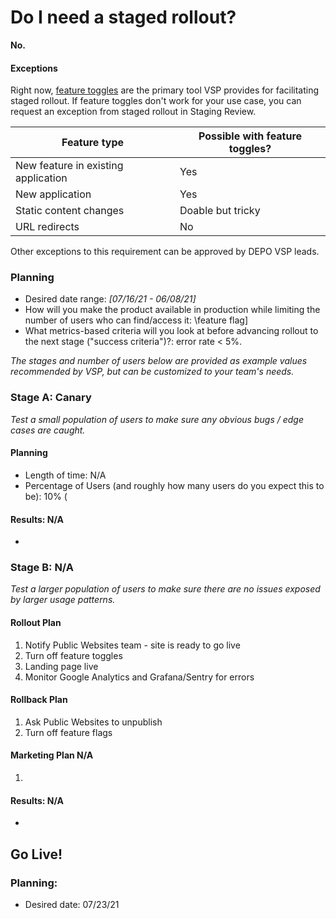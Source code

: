 # Do I need a staged rollout?

**No.**



#### Exceptions

Right now, [feature toggles](https://department-of-veterans-affairs.github.io/veteran-facing-services-tools/platform/tools/feature-toggles/) are the primary tool VSP provides for facilitating staged rollout. If feature toggles don't work for your use case, you can request an exception from staged rollout in Staging Review.

| Feature type | Possible with feature toggles? |
| --- | --- |
| New feature in existing application | Yes |
| New application | Yes |
| Static content changes | Doable but tricky |
| URL redirects | No |

Other exceptions to this requirement can be approved by DEPO VSP leads.

### Planning

- Desired date range: _\[07/16/21 - 06/08/21\]_
- How will you make the product available in production while limiting the number of users who can find/access it: \feature flag]
- What metrics-based criteria will you look at before advancing rollout to the next stage ("success criteria")?: error rate < 5%.

_The stages and number of users below are provided as example values recommended by VSP, but can be customized to your team's needs._

### Stage A: Canary

_Test a small population of users to make sure any obvious bugs / edge cases are caught._

#### Planning

- Length of time: N/A
- Percentage of Users (and roughly how many users do you expect this to be): 10% (

#### Results: N/A
-

### Stage B: N/A

_Test a larger population of users to make sure there are no issues exposed by larger usage patterns._

#### Rollout Plan

1. Notify Public Websites team - site is ready to go live
2. Turn off feature toggles
3. Landing page live
4. Monitor Google Analytics and Grafana/Sentry for errors

#### Rollback Plan

1. Ask Public Websites to unpublish 
2. Turn off feature flags

#### Marketing Plan N/A

1.


#### Results: N/A
- 

## Go Live!

### Planning:
- Desired date: 07/23/21


